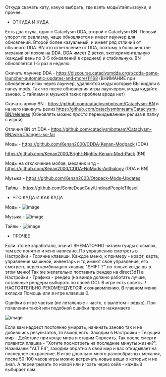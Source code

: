 Откуда скачать кату, какую выбрать, где взять моды\тайлы\звуки, и прочее.

 - ОТКУДА И КУДА

Есть два стула, один с Cataclysm DDA, второй с Cataclysm BN.
Первый упорот по реализму, чаще обновляется и имеет лаунчер для обновлений.
Второй более казуальный, и имеет ряд отличий от обычного DDA. BN это ответвление от DDA, поэтому в большинстве механик он похож на DDA.
DDA имеет 2 ветки, экспериментальную (каждый день по 3-5 обновлений в среднем) и стабильную. BN обновляется 1-5 раз в неделю.

Скачать лаунчер DDA - https://discourse.cataclysmdda.org/t/cdda-game-launcher-automatic-updates-and-more/11168 (ВНИМАНИЕ при обновлении игры через лаунчер, удаляются моды которые ВЫ кидали в папку mods. Так что после обновления игры лаунчером, моды кидайте заново. С тайлами и музыкой таких проблем вроде нет)

Скачать архив BN - https://github.com/cataclysmbnteam/Cataclysm-BN и на него накинуть релиз https://github.com/cataclysmbnteam/Cataclysm-BN/releases
(Обновлять можно просто перекидыванием релиза в папку с игрой)

Отличия BN от DDA - https://github.com/cataclysmbnteam/Cataclysm-BN/wiki/Changes-so-far

Моды - https://github.com/Kenan2000/CDDA-Kenan-Modpack (DDA)

https://github.com/Kenan2000/Bright-Nights-Kenan-Mod-Pack (BN)
       
Моды на отключение мобов, механик и тд - https://github.com/Kenan2000/CDDA-NoMods-Anthology (DDA и BN)

Музыка - https://github.com/Kenan2000/Otopack-Mods-Updates

Тайлы - https://github.com/SomeDeadGuy/UndeadPeopleTileset

- ЧТО КУДА И КАК КУДА 

Моды - ![image](https://user-images.githubusercontent.com/79693833/110247262-6f9a7d80-7f7c-11eb-9466-a7304a23ff29.png)


Музыка - ![image](https://user-images.githubusercontent.com/79693833/110247254-65787f00-7f7c-11eb-8553-6a1c4673cff4.png)


Тайлы - ![image](https://user-images.githubusercontent.com/79693833/110247246-5a255380-7f7c-11eb-9861-108ba3bf4882.png)

- ПРОЧЕЕ

Если что не заработало, значит ВНЕМАТОЧНО читаем гуиды с ссылок, там все понятно и ясно написано. По управлению смотреть в Настройки - Горячие клавиши. Каждое меню, к примеру - крафт, карта, управление машиной, инвентарь и тд имеют свое управление, его смотреть через комбинацию клавиш "SHIFT ?" но только когда вы в этом меню! Так же желательно поставить рендер на direct3d11 в Настройки - Графика - рендер (на винде должно работать лучше, остальные рендеры выбирать по своей ОС). В игре есть советы. !НАСТОЯТЕЛЬНО РЕКОМЕНДУЕТСЯ! к ознакомлению. В главном меню вкладка Помощь или в игре клавиша 0.

Ошибки в игре частые (не летальные - часто, с вылетом - редко). При появлении такой или подобной ошибки просто нажимаете i.

![image](https://user-images.githubusercontent.com/79693833/110246927-b4251980-7f7a-11eb-8280-710d0d8e8c88.png)

Если вам надоест постоянно умирать, начинать заново так и не добившись результатов, то выход есть. Заходим в Настройки - Текущий мир - Действие при конце мира и ставим Спросить. Так после смерти появится плашка - "Хотите посмотреть на последние минуты жизни?". Нажимаем "ALT F4", заходим обратно в свой мир и вас откидывает на последнее сохранение. В игре довольно много разнообразных механик, после 50-100 часов игры можно встречать новые вещи о которых и не знал. А переигрывать по новой или играть через сейв - каждый выбирает сам.
